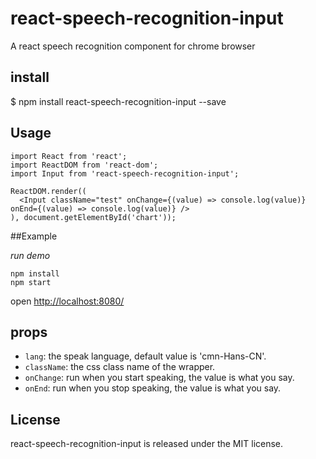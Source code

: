 # react-speech-recognition-input
A react speech recognition component for chrome browser 

## install

$ npm install react-speech-recognition-input --save

## Usage

```
import React from 'react';
import ReactDOM from 'react-dom';
import Input from 'react-speech-recognition-input';

ReactDOM.render((
  <Input className="test" onChange={(value) => console.log(value)} onEnd={(value) => console.log(value)} />
), document.getElementById('chart'));

```

##Example

*run demo*

```
npm install
npm start
```
open [http://localhost:8080/](http://localhost:8080/)

## props

* `lang`: the speak language, default value is 'cmn-Hans-CN'. 
* `className`: the css class name of the wrapper.
* `onChange`: run when you start speaking, the value is what you say.
* `onEnd`: run when you stop speaking, the value is what you say.

## License

react-speech-recognition-input is released under the MIT license.
